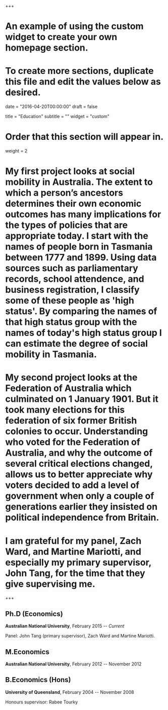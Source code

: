 +++
# An example of using the custom widget to create your own homepage section.
# To create more sections, duplicate this file and edit the values below as desired.

date = "2016-04-20T00:00:00"
draft = false

title = "Education"
subtitle = ""
widget = "custom"

# Order that this section will appear in.
weight = 2


# My first project looks at social mobility in Australia. The extent to which a person’s ancestors determines their own economic outcomes has many implications for the types of policies that are appropriate today. I start with the names of people born in Tasmania between 1777 and 1899. Using data sources such as parliamentary records, school attendence, and business registration, I classify some of these people as 'high status'. By comparing the names of that high status group with the names of today's high status group I can estimate the degree of social mobility in Tasmania.
# 
# My second project looks at the Federation of Australia which culminated on 1 January 1901. But it took many elections for this federation of six former British colonies to occur. Understanding who voted for the Federation of Australia, and why the outcome of several critical elections changed, allows us to better appreciate why voters decided to add a level of government when only a couple of generations earlier they insisted on political independence from Britain.
# 
# I am grateful for my panel, Zach Ward, and Martine Mariotti, and especially my primary supervisor, John Tang, for the time that they give supervising me.


+++

## Ph.D (Economics)

**Australian National University**,   February 2015 -- *Current*

Panel: John Tang (primary supervisor), Zach Ward and Martine Mariotti.

## M.Economics

**Australian National University**,   February 2012 -- November 2012


## B.Economics (Hons)

**University of Queensland**,   February 2004 -- November 2008

Honours supervisor: Rabee Tourky
